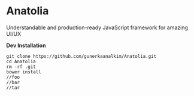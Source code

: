 # Anatolia 
Understandable and production-ready JavaScript framework for amazing UI/UX

**Dev Installation** 

```
git clone https://github.com/gunerkaanalkim/Anatolia.git
cd Anatolia
rm -rf .git
bower install
//foo
//bar
//tar